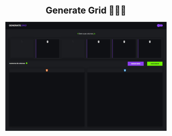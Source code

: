 <h1 align="center">Generate Grid 👨🏽‍💻</h1>

<p align="center">
  <img src="src/assets/image-app.jpg" title="home">
</p>
